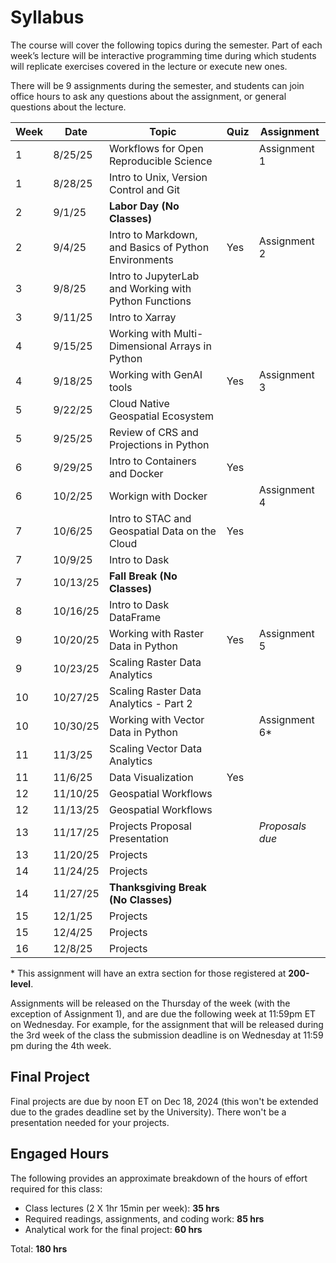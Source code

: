 # Syllabus
The course will cover the following topics during the semester. Part of each week’s lecture will be interactive programming time during which students will replicate exercises covered in the lecture or execute new ones. 

There will be 9 assignments during the semester, and students can join office hours to ask any questions about the assignment, or general questions about the lecture. 

**Week**	|	**Date**	|	**Topic**	|	**Quiz**	|	**Assignment**	|
--------	|	--------	|	----------------------------------------------------------------	|	-----------	|	-----------	|
|	1	|	8/25/25	|	Workflows for Open Reproducible Science	|		|	Assignment 1	|
|	1	|	8/28/25	|	Intro to Unix, Version Control and Git	|		|		|
|	2	|	9/1/25	|	**Labor Day (No Classes)**	|		|		|
|	2	|	9/4/25	|	Intro to Markdown, and Basics of Python Environments	|	Yes	|	Assignment 2	|
|	3	|	9/8/25	|	Intro to JupyterLab and Working with Python Functions	|		|		|
|	3	|	9/11/25	|	Intro to Xarray	|		|		
|	4	|	9/15/25	|	Working with Multi-Dimensional Arrays in Python	|		|		|
|	4	|	9/18/25	|	Working with GenAI tools	|	Yes	|	Assignment 3	|
|	5	|	9/22/25	|	Cloud Native Geospatial Ecosystem	|		|		|
|	5	|	9/25/25	|	Review of CRS and Projections in Python	|		|		
|	6	|	9/29/25	|	Intro to Containers and Docker	|	Yes	|		|
|	6	|	10/2/25	|	Workign with Docker	|		|	Assignment 4	|
|	7	|	10/6/25	|	Intro to STAC and Geospatial Data on the Cloud	|	Yes	|		|
|	7	|	10/9/25	|	Intro to Dask	|		|		|
|	7	|	10/13/25	|	**Fall Break (No Classes)**	|		|		|
|	8	|	10/16/25	|	Intro to Dask DataFrame	|		|		|
|	9	|	10/20/25	|	Working with Raster Data in Python	|	Yes	|	Assignment 5	|
|	9	|	10/23/25	|	Scaling Raster Data Analytics	|		|		|
|	10	|	10/27/25	|	Scaling Raster Data Analytics - Part 2	|		|		|
|	10	|	10/30/25	|	Working with Vector Data in Python	|		|	Assignment 6*	|
|	11	|	11/3/25	|	Scaling Vector Data Analytics 	|		|		|
|	11	|	11/6/25	|	Data Visualization	|	Yes	|		|
|	12	|	11/10/25	|	Geospatial Workflows	|		|		|
|	12	|	11/13/25	|	Geospatial Workflows	|		|		|
|	13	|	11/17/25	|	Projects Proposal Presentation	|		|	*Proposals due*	|
|	13	|	11/20/25	|	Projects	|		|		|
|	14	|	11/24/25	|	Projects	|		|		|
|	14	|	11/27/25	|	**Thanksgiving Break (No Classes)**	|		|		|
|	15	|	12/1/25	|	Projects	|		|		|
|	15	|	12/4/25	|	Projects	|		|		|
|	16	|	12/8/25	|	Projects	|		|		|

 \* This assignment will have an extra section for those registered at **200-level**. 

Assignments will be released on the Thursday of the week (with the exception of Assignment 1), and are due the following week at 11:59pm ET on Wednesday. For example, for the assignment that will be released during the 3rd week of the class the submission deadline is on Wednesday at 11:59 pm during the 4th week. 

## Final Project
Final projects are due by noon ET on Dec 18, 2024 (this won't be extended due to the grades deadline set by the University). There won't be a presentation needed for your projects. 

## __Engaged Hours__

The following provides an approximate breakdown of the hours of effort required for this class:
- Class lectures (2 X 1hr 15min per week):  **35 hrs**
- Required readings, assignments, and coding work: **85 hrs**
- Analytical work for the final project: **60 hrs**

Total: **180 hrs**

<p>&nbsp;</p>
